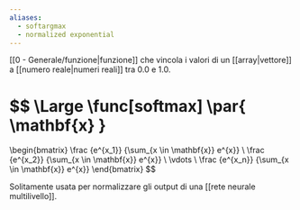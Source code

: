```yaml
---
aliases:
  - softargmax
  - normalized exponential
---
```

[[0 - Generale/funzione|funzione]] che vincola i valori di un [[array|vettore]] a [[numero reale|numeri reali]] tra $0.0$ e $1.0$.

$$
\Large
\func[softmax] \par{
	\mathbf{x}
}
=
\begin{bmatrix}
	\frac {e^{x_1}}	{\sum_{x \in \mathbf{x}} e^{x}} \\
	\frac {e^{x_2}}	{\sum_{x \in \mathbf{x}} e^{x}} \\
	\vdots \\
	\frac {e^{x_n}}	{\sum_{x \in \mathbf{x}} e^{x}}
\end{bmatrix}
$$

Solitamente usata per normalizzare gli output di una [[rete neurale multilivello]].